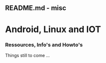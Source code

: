 ## README.md - misc

# Android, Linux and IOT

### Ressources, Info's and Howto's 

Things still to come ...
